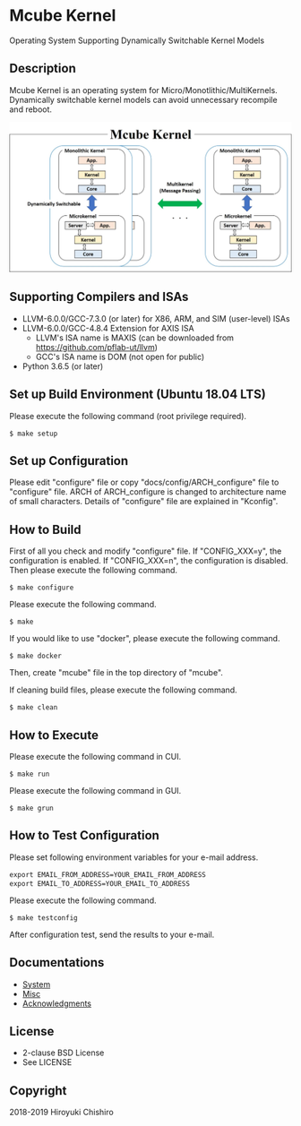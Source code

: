 # Mcube Kernel
Operating System Supporting Dynamically Switchable Kernel Models

## Description
Mcube Kernel is an operating system for Micro/Monotlithic/MultiKernels.
Dynamically switchable kernel models can avoid unnecessary recompile and
reboot.

![Mcube Kernel](docs/fig/mcube.jpg "Mcube Kernel")

## Supporting Compilers and ISAs
- LLVM-6.0.0/GCC-7.3.0 (or later) for X86, ARM, and SIM (user-level) ISAs
- LLVM-6.0.0/GCC-4.8.4 Extension for AXIS ISA
  - LLVM's ISA name is MAXIS (can be downloaded from https://github.com/pflab-ut/llvm)
  - GCC's ISA name is DOM (not open for public)
- Python 3.6.5 (or later)


## Set up Build Environment (Ubuntu 18.04 LTS)

Please execute the following command (root privilege required).
```
$ make setup
```

## Set up Configuration

Please edit "configure" file or copy "docs/config/ARCH_configure" file
to "configure" file. ARCH of ARCH_configure is changed to architecture
name of small characters.
Details of "configure" file are explained in "Kconfig".


## How to Build

First of all you check and modify "configure" file.
If "CONFIG_XXX=y", the configuration is enabled.
If "CONFIG_XXX=n", the configuration is disabled.
Then please execute the following command.

```
$ make configure
```

Please execute the following command.
```
$ make
```

If you would like to use "docker", please execute the following command.
```
$ make docker
```

Then, create "mcube" file in the top directory of "mcube".


If cleaning build files, please execute the following command.
```
$ make clean
```

## How to Execute

Please execute the following command in CUI.
```
$ make run
```

Please execute the following command in GUI.

```
$ make grun
```


## How to Test Configuration

Please set following environment variables for your e-mail address.

```
export EMAIL_FROM_ADDRESS=YOUR_EMAIL_FROM_ADDRESS
export EMAIL_TO_ADDRESS=YOUR_EMAIL_TO_ADDRESS
```

Please execute the following command.

```
$ make testconfig
```

After configuration test, send the results to your e-mail.

## Documentations
* [System](docs/System.md)
* [Misc](docs/Misc.md)
* [Acknowledgments](docs/Acknowledgments.md)


## License
- 2-clause BSD License
- See LICENSE

## Copyright
2018-2019 Hiroyuki Chishiro
